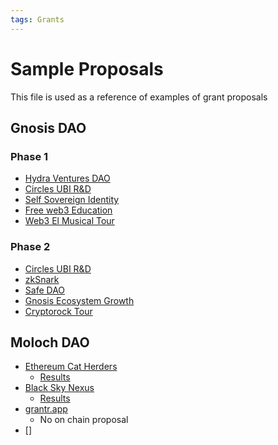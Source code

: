 ```yaml
---
tags: Grants
---
```


# Sample Proposals

This file is used as a reference of examples of grant proposals

## Gnosis DAO

### Phase 1

+ [Hydra Ventures DAO](https://forum.gnosis.io/t/should-gnosisdao-invest-in-hydra-ventures-dao/5477)
+ [Circles UBI R&D](https://forum.gnosis.io/t/should-gnosisdao-fund-circles-ubi-r-d-work-a-web-of-trust-dapp-for-gnosis-safe-ubi-as-public-goods/4936)
+ [Self Sovereign Identity](https://forum.gnosis.io/t/self-sovereign-identity-platform-for-gnosis/5393)
+ [Free web3 Education](https://forum.gnosis.io/t/should-we-make-web3-education-free-for-students/5361)
+ [Web3 El Musical Tour](https://forum.gnosis.io/t/should-we-make-web3-education-free-for-students/5361)


### Phase 2
 + [Circles UBI R&D](https://forum.gnosis.io/t/gip-59-should-gnosisdao-fund-circles-ubi-r-d-work/5475)
 + [zkSnark](https://forum.gnosis.io/t/gip-59-should-gnosisdao-fund-circles-ubi-r-d-work/5475)
 + [Safe DAO](https://forum.gnosis.io/t/gip-29-spin-off-safedao-and-launch-safe-token/3476)
 + [Gnosis Ecosystem Growth](https://forum.gnosis.io/t/gip-38-should-gnosisdao-fund-a-gnosis-chain-ecosystem-growth-initiative/4717)
 + [Cryptorock Tour](https://forum.gnosis.io/t/gip-53-should-gnosisdao-sponsor-necromorfos-cryptorock-tour-2022/5314) 

## Moloch DAO

+ [Ethereum Cat Herders](https://forum.daohaus.club/t/mgp-april-2022-ethereum-cat-herders/10889)
  + [Results](https://app.daohaus.club/dao/0x1/0x519f9662798c2e07fbd5b30c1445602320c5cf5b/proposals/15)
+ [Black Sky Nexus](https://forum.daohaus.club/t/mgp-apr-2022-black-sky-nexus/10907)
  + [Results](https://app.daohaus.club/dao/0x1/0x519f9662798c2e07fbd5b30c1445602320c5cf5b/proposals/14)
+ [grantr.app](https://forum.daohaus.club/t/grant-proposal-grantr-app/11203)
  + No on chain proposal
+ [] 